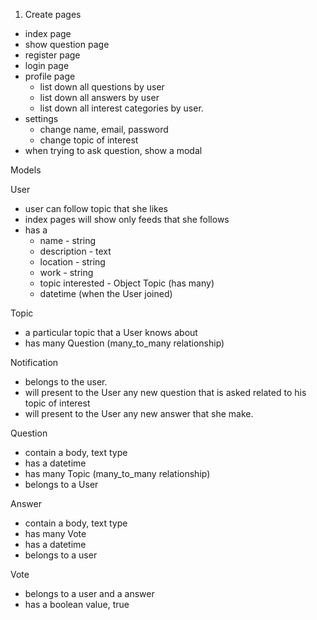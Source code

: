 1. Create pages
  - index page
  - show question page
  - register page
  - login page
  - profile page 
    - list down all questions by user
    - list down all answers by user
    - list down all interest categories by user.
  - settings
    - change name, email, password
    - change topic of interest
  - when trying to ask question, show a modal 



Models

User
  - user can follow topic that she likes
  - index pages will show only feeds that she follows
  - has a 
    - name - string
    - description - text
    - location - string
    - work - string
    - topic interested - Object Topic (has many)
    - datetime (when the User joined)

Topic
  - a particular topic that a User knows about
  - has many Question (many_to_many relationship)


Notification
  - belongs to the user.
  - will present to the User any new question that is asked related to his topic of interest
  - will present to the User any new answer that she make. 

Question
  - contain a body, text type
  - has a datetime
  - has many Topic (many_to_many relationship)
  - belongs to a User

Answer
  - contain a body, text type
  - has many Vote
  - has a datetime
  - belongs to a user

Vote
  - belongs to a user and a answer
  - has a boolean value, true